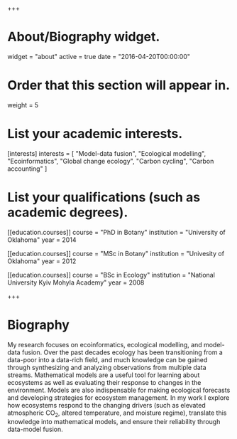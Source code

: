 +++
# About/Biography widget.
widget = "about"
active = true
date = "2016-04-20T00:00:00"

# Order that this section will appear in.
weight = 5

# List your academic interests.
[interests]
  interests = [
    "Model-data fusion",
    "Ecological modelling",
    "Ecoinformatics",
    "Global change ecology",
    "Carbon cycling",
    "Carbon accounting"
  ]

# List your qualifications (such as academic degrees).
[[education.courses]]
  course = "PhD in Botany"
  institution = "University of Oklahoma"
  year = 2014

[[education.courses]]
  course = "MSc in Botany"
  institution = "Univesity of Oklahoma"
  year = 2012

[[education.courses]]
  course = "BSc in Ecology"
  institution = "National University Kyiv Mohyla Academy"
  year = 2008
 
+++

# Biography

My research focuses on ecoinformatics, ecological modelling, and model-data fusion. Over the past decades ecology has been transitioning from a data-poor into a data-rich field, and much knowledge can be gained through synthesizing and analyzing observations from multiple data streams. Mathematical models are a useful tool for learning about ecosystems as well as evaluating their response to changes in the environment. Models are also indispensable for making ecological forecasts and developing strategies for ecosystem management. In my work I explore how ecosystems respond to the changing drivers (such as elevated atmospheric CO<sub>2</sub>, altered temperature, and moisture regime), translate this knowledge into mathematical models, and ensure their reliability through data-model fusion.

